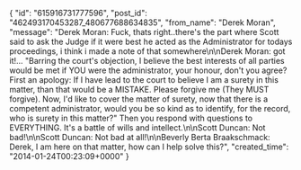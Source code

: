  {
   "id": "615916731777596",
   "post_id": "462493170453287_480677688634835",
   "from_name": "Derek Moran",
   "message": "Derek Moran: Fuck, thats right..there's the part where Scott said to ask the Judge if it were best he acted as the Administrator for todays proceedings, i think i made a note of that somewhere\n\nDerek Moran: got it!... \"Barring the court's objection, I believe the best interests of all parties would be met if YOU were the administrator, your honour, don't you agree? First an apology: If I have lead to the court to believe I am a surety in this matter, than that would be a MISTAKE. Please forgive me (They MUST forgive). Now, I'd like to cover the matter of surety, now that there is a competent administrator, would you be so kind as to identify, for the record, who is surety in this matter?\" Then you respond with questions to EVERYTHING. It's a battle of wills and intellect.\n\nScott Duncan: Not bad!\n\nScott Duncan: Not bad at all!\n\nBeverly Berta Braakschmack: Derek, I am here on that matter, how can I help solve this?",
   "created_time": "2014-01-24T00:23:09+0000"
 }
